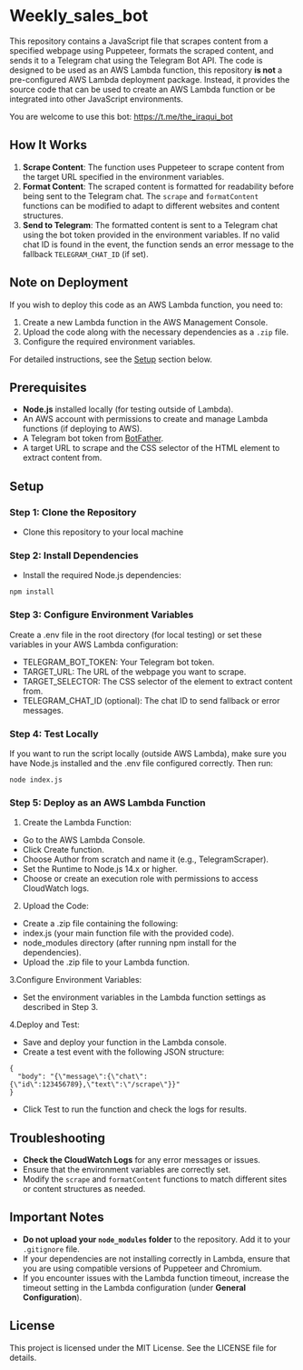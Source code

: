 # Weekly_sales_bot
This repository contains a JavaScript file that scrapes content from a specified webpage using Puppeteer, formats the scraped content, and sends it to a Telegram chat using the Telegram Bot API. The code is designed to be used as an AWS Lambda function, this repository **is not** a pre-configured AWS Lambda deployment package. Instead, it provides the source code that can be used to create an AWS Lambda function or be integrated into other JavaScript environments.

You are welcome to use this bot: https://t.me/the_iraqui_bot
## How It Works

1. **Scrape Content**: The function uses Puppeteer to scrape content from the target URL specified in the environment variables.
2. **Format Content**: The scraped content is formatted for readability before being sent to the Telegram chat. The `scrape` and `formatContent` functions can be modified to adapt to different websites and content structures.
3. **Send to Telegram**: The formatted content is sent to a Telegram chat using the bot token provided in the environment variables. If no valid chat ID is found in the event, the function sends an error message to the fallback `TELEGRAM_CHAT_ID` (if set).


## Note on Deployment

If you wish to deploy this code as an AWS Lambda function, you need to:

1. Create a new Lambda function in the AWS Management Console.
2. Upload the code along with the necessary dependencies as a `.zip` file.
3. Configure the required environment variables.

For detailed instructions, see the [Setup](#setup) section below.

## Prerequisites

- **Node.js** installed locally (for testing outside of Lambda).
- An AWS account with permissions to create and manage Lambda functions (if deploying to AWS).
- A Telegram bot token from [BotFather](https://t.me/botfather).
- A target URL to scrape and the CSS selector of the HTML element to extract content from.

## Setup

### Step 1: Clone the Repository

- Clone this repository to your local machine

### Step 2: Install Dependencies

- Install the required Node.js dependencies:
```
npm install
```
### Step 3: Configure Environment Variables

Create a .env file in the root directory (for local testing) or set these variables in your AWS Lambda configuration:

- TELEGRAM_BOT_TOKEN: Your Telegram bot token.
- TARGET_URL: The URL of the webpage you want to scrape.
- TARGET_SELECTOR: The CSS selector of the element to extract content from.
- TELEGRAM_CHAT_ID (optional): The chat ID to send fallback or error messages.

### Step 4: Test Locally

If you want to run the script locally (outside AWS Lambda), make sure you have Node.js installed and the .env file configured correctly. Then run:
```
node index.js
```

### Step 5: Deploy as an AWS Lambda Function
1. Create the Lambda Function:
-  Go to the AWS Lambda Console.
-  Click Create function.
-  Choose Author from scratch and name it (e.g., TelegramScraper).
-  Set the Runtime to Node.js 14.x or higher.
-  Choose or create an execution role with permissions to access CloudWatch logs.

2. Upload the Code:
-  Create a .zip file containing the following:
  -  index.js (your main function file with the provided code).
  -  node_modules directory (after running npm install for the dependencies).
-  Upload the .zip file to your Lambda function.

3.Configure Environment Variables:
-  Set the environment variables in the Lambda function settings as described in Step 3.

4.Deploy and Test:
-  Save and deploy your function in the Lambda console.
-  Create a test event with the following JSON structure:

```
{
  "body": "{\"message\":{\"chat\":{\"id\":123456789},\"text\":\"/scrape\"}}"
}
```
- Click Test to run the function and check the logs for results.


## Troubleshooting

- **Check the CloudWatch Logs** for any error messages or issues.
- Ensure that the environment variables are correctly set.
- Modify the `scrape` and `formatContent` functions to match different sites or content structures as needed.

## Important Notes

- **Do not upload your `node_modules` folder** to the repository. Add it to your `.gitignore` file.
- If your dependencies are not installing correctly in Lambda, ensure that you are using compatible versions of Puppeteer and Chromium.
- If you encounter issues with the Lambda function timeout, increase the timeout setting in the Lambda configuration (under **General Configuration**).


## License
This project is licensed under the MIT License. See the LICENSE file for details.

